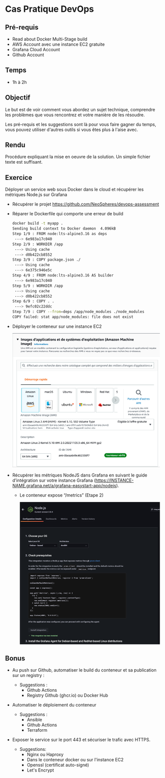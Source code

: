 # Cas Pratique DevOps

## Pré-requis

- Read about Docker Multi-Stage build
- AWS Account avec une instance EC2 gratuite
- Grafana Cloud Account
- Github Account

## Temps

- 1h à 2h 

## Objectif

Le but est de voir comment vous abordez un sujet technique, comprendre les problèmes que vous rencontrez et votre manière de les résoudre.

Les pré-requis et les suggestions sont là pour vous faire gagner du temps, vous pouvez utiliser d'autres outils si vous êtes plus à l'aise avec.

## Rendu 

Procédure expliquant la mise en oeuvre de la solution. Un simple fichier texte est suffisant.

## Exercice

Déployer un service web sous Docker dans le cloud et récupérer les métriques Node.js sur Grafana 

- Récupérer le projet https://github.com/NeoSpheres/devops-assessment
- Réparer le Dockerfile qui comporte une erreur de build
    
    ```bash
    docker build -t myapp .                                                                                                                                              13:06:52
    Sending build context to Docker daemon  4.096kB
    Step 1/9 : FROM node:lts-alpine3.16 as deps
     ---> 6e983a17c040
    Step 2/9 : WORKDIR /app
     ---> Using cache
     ---> d0b422cb8552
    Step 3/9 : COPY package.json ./
     ---> Using cache
     ---> 6e375c946e5c
    Step 4/9 : FROM node:lts-alpine3.16 AS builder
     ---> 6e983a17c040
    Step 5/9 : WORKDIR /app
     ---> Using cache
     ---> d0b422cb8552
    Step 6/9 : COPY . .
     ---> 9efc02c22ddc
    Step 7/9 : COPY --from=deps /app/node_modules ./node_modules
    COPY failed: stat app/node_modules: file does not exist
    ```
    
- Déployer le conteneur sur une instance EC2
    
    ![aws.png](aws.png)
    
- Récupérer les métriques NodeJS dans Grafana en suivant le guide d’intégration sur votre instance Grafana (https://INSTANCE-NAME.grafana.net/a/grafana-easystart-app/nodejs).
    - Le conteneur expose “/metrics” (Etape 2)
        
        ![grafana-integration.png](grafana-integration.png)
        

## Bonus

- Au push sur Github, automatiser le build du conteneur et sa publication sur un registry :
    - Suggestions :
        - Github Actions
        - Registry Github (ghcr.io) ou Docker Hub

- Automatiser le déploiement du conteneur
    - Suggestions : 
        - Ansible
        - Github Actions
        - Terraform

- Exposer le service sur le port 443 et sécuriser le trafic avec HTTPS.
    - Suggestions: 
        - Nginx ou Haproxy
        - Dans le conteneur docker ou sur l'instance EC2
        - Openssl (certificat auto-signé)
        - Let's Encrypt
